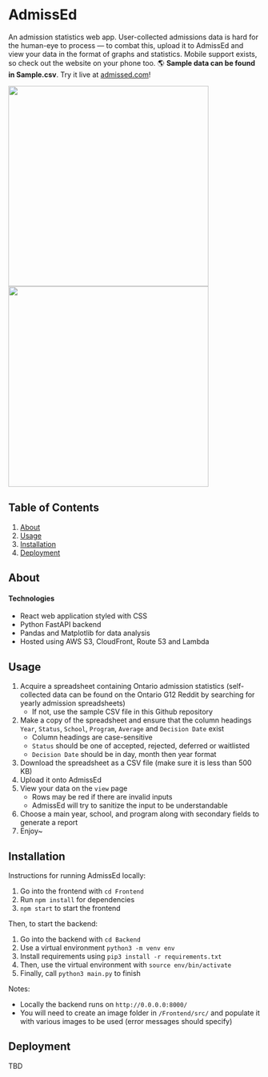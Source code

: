 # AdmissEd
An admission statistics web app. User-collected admissions data is hard for the human-eye to process — to combat this, upload it to AdmissEd and view your data in the format of graphs and statistics. Mobile support exists, so check out the website on your phone too. 🌎 **Sample data can be found in Sample.csv**. Try it live at [admissed.com](https://admissed.com)!

<img src="https://cdn.discordapp.com/attachments/883514118924013668/1327598522123685950/Screenshot_2025-01-11_at_6.14.26_AM.png?ex=6783a5f9&is=67825479&hm=e7fd477055434db7e89e680dc0f1ae6fd29f432f0b58d7f249e46bfbcc0a854e&" width="400" height="auto"></img>
<img src="https://cdn.discordapp.com/attachments/883514118924013668/1327598522605899827/Screenshot_2025-01-11_at_6.14.49_AM.png?ex=6783a5f9&is=67825479&hm=3aee251ac483a8b3874c8f0da875c82069165dee2427d4017b812d545bbd8807&" width="400" height="auto"></img>

## Table of Contents
1. [About](#about)
2. [Usage](#usage)
3. [Installation](#installation)
4. [Deployment](#deployment)

## About

#### Technologies
* React web application styled with CSS
* Python FastAPI backend
* Pandas and Matplotlib for data analysis
* Hosted using AWS S3, CloudFront, Route 53 and Lambda

## Usage
1. Acquire a spreadsheet containing Ontario admission statistics (self-collected data can be found on the Ontario G12 Reddit by searching for yearly admission spreadsheets)
   * If not, use the sample CSV file in this Github repository
2. Make a copy of the spreadsheet and ensure that the column headings `Year`, `Status`, `School`, `Program`, `Average` and `Decision Date` exist
   * Column headings are case-sensitive
   * `Status` should be one of accepted, rejected, deferred or waitlisted
   * `Decision Date` should be in day, month then year format
3. Download the spreadsheet as a CSV file (make sure it is less than 500 KB)
4. Upload it onto AdmissEd
5. View your data on the `view` page
   * Rows may be red if there are invalid inputs
   * AdmissEd will try to sanitize the input to be understandable
6. Choose a main year, school, and program along with secondary fields to generate a report
7. Enjoy~

## Installation

Instructions for running AdmissEd locally:

1. Go into the frontend with `cd Frontend`
3. Run `npm install` for dependencies
4. `npm start` to start the frontend

Then, to start the backend:

1. Go into the backend with `cd Backend`
2. Use a virtual environment `python3 -m venv env`
3. Install requirements using `pip3 install -r requirements.txt`
4. Then, use the virtual environment with `source env/bin/activate`
5. Finally, call `python3 main.py` to finish

Notes:

* Locally the backend runs on `http://0.0.0.0:8000/`
* You will need to create an image folder in `/Frontend/src/` and populate it with various images to be used (error messages should specify)

## Deployment

TBD
